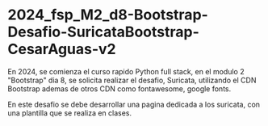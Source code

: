 # 2024_fsp_M2_d8-Bootstrap-Desafio-SuricataBootstrap-CesarAguas-v2
En 2024, se comienza el curso rapido Python full stack, en el modulo 2 "Bootstrap" dia 8, se solicita realizar el desafio, Suricata, utilizando el CDN Bootstrap ademas de otros CDN como fontawesome, google fonts.

En este desafio se debe desarrollar una pagina dedicada a los suricata, con una plantilla que se realiza en clases.
